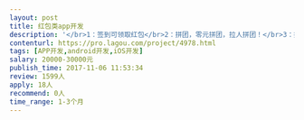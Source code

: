 ```yaml
---                
layout: post       
title: 红包类app开发           
description: '</br>1：签到可领取红包</br>2：拼团，零元拼团，拉人拼团！</br>3：拼运气，每人出一元系统开谁大！</br>4：邀请好友，邀请可获得1元红包！</br>5：提现到微信钱包！</br>'     
contenturl: https://pro.lagou.com/project/4978.html      
tags: [APP开发,android开发,iOS开发]            
salary: 20000-30000元          
publish_time: 2017-11-06 11:53:34         
review: 1599人                   
apply: 18人                   
recommend: 0人                   
time_range: 1-3个月              
---                 
```

